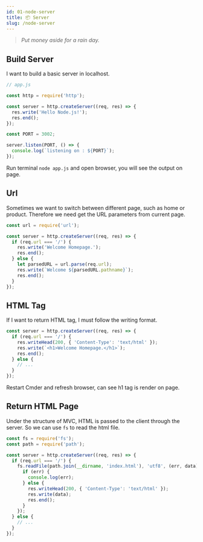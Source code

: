 ```yaml
---
id: 01-node-server
title: 📦 Server
slug: /node-server
---
```


> _Put money aside for a rain day._

## Build Server

I want to build a basic server in localhost.

```js
// app.js

const http = require('http');

const server = http.createServer((req, res) => {
  res.write('Hello Node.js!');
  res.end();
});

const PORT = 3002;

server.listen(PORT, () => {
  console.log(`listening on : ${PORT}`);
});
```

Run terminal `node app.js` and open browser, you will see the output on page.

## Url

Sometimes we want to switch between different page, such as home or product. Therefore we need get the URL parameters from current page.

```js
const url = require('url');

const server = http.createServer((req, res) => {
  if (req.url === '/') {
    res.write('Welcome Homepage.');
    res.end();
  } else {
    let parsedURL = url.parse(req.url);
    res.write(`Welcome ${parsedURL.pathname}`);
    res.end();
  }
});
```

## HTML Tag

If I want to return HTML tag, I must follow the writing format.

```js
const server = http.createServer((req, res) => {
  if (req.url === '/') {
    res.writeHead(200, { 'Content-Type': 'text/html' });
    res.write(`<h1>Welcome Homepage.</h1>`);
    res.end();
  } else {
    // ...
  }
});
```

Restart Cmder and refresh browser, can see h1 tag is render on page.

## Return HTML Page

Under the structure of MVC, HTML is passed to the client through the server. So we can use `fs` to read the html file.

```js
const fs = require('fs');
const path = require('path');

const server = http.createServer((req, res) => {
  if (req.url === '/') {
    fs.readFile(path.join(__dirname, 'index.html'), 'utf8', (err, data) => {
      if (err) {
        console.log(err);
      } else {
        res.writeHead(200, { 'Content-Type': 'text/html' });
        res.write(data);
        res.end();
      }
    });
  } else {
    // ...
  }
});
```
